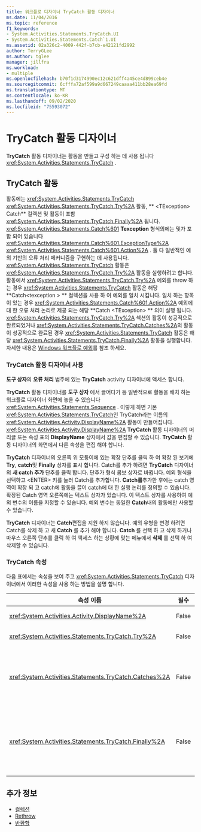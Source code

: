 ```yaml
---
title: 워크플로 디자이너 TryCatch 활동 디자이너
ms.date: 11/04/2016
ms.topic: reference
f1_keywords:
- System.Activities.Statements.TryCatch.UI
- System.Activities.Statements.Catch`1.UI
ms.assetid: 02a326c2-4009-442f-b7cb-e42121fd2992
author: TerryGLee
ms.author: tglee
manager: jillfra
ms.workload:
- multiple
ms.openlocfilehash: b70f1d3174990ec12c621dff4a45ce4d899ceb4e
ms.sourcegitcommit: 6cfffa72af599a9d667249caaaa411bb28ea69fd
ms.translationtype: MT
ms.contentlocale: ko-KR
ms.lasthandoff: 09/02/2020
ms.locfileid: "75593072"
---
```

# <a name="trycatch-activity-designer"></a>TryCatch 활동 디자이너

**TryCatch** 활동 디자이너는 활동을 만들고 구성 하는 데 사용 됩니다 <xref:System.Activities.Statements.TryCatch> .

## <a name="the-trycatch-activity"></a>TryCatch 활동
 활동에는 <xref:System.Activities.Statements.TryCatch> <xref:System.Activities.Statements.TryCatch.Try%2A> 활동, ** \<TException> Catch** 컬렉션 및 활동이 포함 <xref:System.Activities.Statements.TryCatch.Finally%2A> 됩니다. <xref:System.Activities.Statements.Catch%601> **Texception** 형식의에는 및가 포함 되어 있습니다 <xref:System.Activities.Statements.Catch%601.ExceptionType%2A> <xref:System.Activities.Statements.Catch%601.Action%2A> . 둘 다 일반적인 예외 기반의 오류 처리 메커니즘을 구현하는 데 사용됩니다. <xref:System.Activities.Statements.TryCatch> 활동은 <xref:System.Activities.Statements.TryCatch.Try%2A> 활동을 실행하려고 합니다. 활동에서 <xref:System.Activities.Statements.TryCatch.Try%2A> 예외를 throw 하는 경우 <xref:System.Activities.Statements.TryCatch> 활동은 해당 **Catch<texception \> ** 컬렉션을 사용 하 여 예외를 일치 시킵니다. 일치 하는 항목이 있는 경우 <xref:System.Activities.Statements.Catch%601.Action%2A> 예외에 대 한 오류 처리 논리로 제공 되는 해당 **Catch \<TException> ** 의이 실행 됩니다. <xref:System.Activities.Statements.TryCatch.Try%2A> 섹션의 활동이 성공적으로 완료되었거나 <xref:System.Activities.Statements.TryCatch.Catches%2A>의 활동이 성공적으로 완료된 경우 <xref:System.Activities.Statements.TryCatch> 활동은 해당 <xref:System.Activities.Statements.TryCatch.Finally%2A> 활동을 실행합니다. 자세한 내용은 [Windows 워크플로 예외](/dotnet/framework/windows-workflow-foundation/exceptions)를 참조 하세요.

### <a name="using-the-trycatch-activity-designer"></a>TryCatch 활동 디자이너 사용

**도구 상자**의 **오류 처리** 범주에 있는 **TryCatch** activity 디자이너에 액세스 합니다.

**TryCatch** 활동 디자이너를 **도구 상자** 에서 끌어다가 등 일반적으로 활동을 배치 하는 워크플로 디자이너 화면에 놓을 수 있습니다 <xref:System.Activities.Statements.Sequence> . 이렇게 하면 기본 <xref:System.Activities.Statements.TryCatch>인 TryCatch라는 이름의 <xref:System.Activities.Activity.DisplayName%2A> 활동이 만들어집니다. <xref:System.Activities.Activity.DisplayName%2A> **TryCatch** 활동 디자이너의 머리글 또는 속성 표의 **DisplayName** 상자에서 값을 편집할 수 있습니다. **TryCatch** 활동 디자이너의 화면에서 다른 속성을 편집 해야 합니다.

**TryCatch** 디자이너의 오른쪽 위 모퉁이에 있는 확장 단추를 클릭 하 여 확장 된 보기에 **Try**, **catch**및 **Finally** 상자를 표시 합니다. Catch를 추가 하려면 **TryCatch** 디자이너의 **새 catch 추가** 단추를 클릭 합니다. 단추가 형식 콤보 상자로 바뀝니다. 예외 형식을 선택하고 &lt;ENTER&gt; 키를 눌러 Catch를 추가합니다. **Catch를**추가한 후에는 catch 영역이 확장 되 고 catch에 활동을 끌어 catch에 대 한 실행 논리를 정의할 수 있습니다. 확장된 Catch 영역 오른쪽에는 텍스트 상자가 있습니다. 이 텍스트 상자를 사용하여 예외 변수의 이름을 지정할 수 있습니다. 예외 변수는 동일한 **Catch**내의 활동에만 사용할 수 있습니다.

**TryCatch** 디자이너는 **Catch**편집을 지원 하지 않습니다. 예외 유형을 변경 하려면 Catch를 삭제 하 고 새 **Catch** 를 추가 해야 합니다. **Catch** 를 선택 하 고 삭제 하거나 마우스 오른쪽 단추를 클릭 하 여 액세스 하는 상황에 맞는 메뉴에서 **삭제** 를 선택 하 여 삭제할 수 있습니다.

### <a name="the-trycatch-properties"></a>TryCatch 속성

다음 표에서는 속성을 보여 주고 <xref:System.Activities.Statements.TryCatch> 디자이너에서 이러한 속성을 사용 하는 방법을 설명 합니다.

|속성 이름|필수|사용량|
|-|--------------|-|
|<xref:System.Activities.Activity.DisplayName%2A>|False|<xref:System.Activities.Statements.TryCatch> 활동의 선택적 이름을 지정합니다. 기본 TryCatch입니다.|
|<xref:System.Activities.Statements.TryCatch.Try%2A>|False|<xref:System.Activities.Statements.TryCatch>가 실행될 때 처음으로 실행되는 동작입니다.|
|<xref:System.Activities.Statements.TryCatch.Catches%2A>|False|활동에서 예외를 throw 할 때 확인할 **Catch** 요소의 컬렉션입니다 <xref:System.Activities.Statements.TryCatch.Try%2A> .<br /><br /> <xref:System.Activities.Statements.TryCatch.Catches%2A>에 하나 이상의 활동을 추가하거나 <xref:System.Activities.Statements.TryCatch.Finally%2A> 블록에 활동을 추가해야 합니다.|
|<xref:System.Activities.Statements.TryCatch.Finally%2A>|False|<xref:System.Activities.Statements.TryCatch.Try%2A> 및 <xref:System.Activities.Statements.TryCatch.Catches%2A> 컬렉션의 필요한 모든 활동이 실행 완료될 때 실행할 작업입니다.<br /><br /> <xref:System.Activities.Statements.TryCatch.Catches%2A>에 하나 이상의 활동을 추가하거나 <xref:System.Activities.Statements.TryCatch.Finally%2A> 블록에 활동을 추가해야 합니다.|

## <a name="see-also"></a>추가 정보

- [컬렉션](../workflow-designer/collection-activity-designers.md)
- [Rethrow](../workflow-designer/rethrow-activity-designer.md)
- [반환할](../workflow-designer/throw-activity-designer.md)
